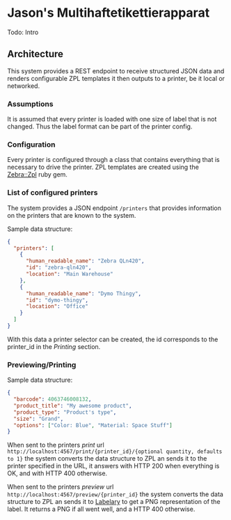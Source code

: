 # Jason's Multihaftetikettierapparat

Todo: Intro

## Architecture
This system provides a REST endpoint to receive structured JSON data and renders configurable ZPL templates it then outputs to a printer, be it local or networked.

### Assumptions
It is assumed that every printer is loaded with one size of label that is not changed. Thus the label format can be part of the printer config.

### Configuration
Every printer is configured through a class that contains everything that is necessary to drive the printer. ZPL templates are created using the [Zebra::Zpl](https://github.com/bbulpett/zebra-zpl) ruby gem.


### List of configured printers
The system provides a JSON endpoint `/printers` that provides information on the printers that are known to the system.

Sample data structure:
```json
{
  "printers": [
    {
      "human_readable_name": "Zebra QLn420",
      "id": "zebra-qln420",
      "location": "Main Warehouse"
    },
    {
      "human_readable_name": "Dymo Thingy",
      "id": "dymo-thingy",
      "location": "Office"
    }
  ]
}
```
With this data a printer selector can be created, the id corresponds to the printer_id in the _Printing_ section.

### Previewing/Printing
Sample data structure:
```json
{
  "barcode": 4063746008132,
  "product_title": "My awesome product",
  "product_type": "Product's type",
  "size": "Grand",
  "options": ["Color: Blue", "Material: Space Stuff"]
}
```

When sent to the printers _print_ url `http://localhost:4567/print/{printer_id}/{optional quantity, defaults to 1}` the system converts the data structure to ZPL an sends it to the printer specified in the URL, it answers with HTTP 200 when everything is OK, and with HTTP 400 otherwise.

When sent to the printers _preview_ url `http://localhost:4567/preview/{printer_id}` the system converts the data structure to ZPL an sends it to [Labelary](http://labelary.com) to get a PNG representation of the label. It returns a PNG if all went well, and a HTTP 400 otherwise.

